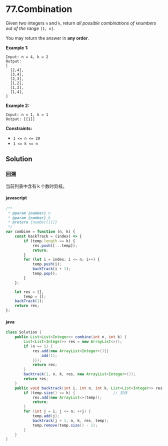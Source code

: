 # 77.Combination

Given two integers `n` and `k`, return _all possible combinations of_ `k`_numbers out of the range_ `[1, n]`.

You may return the answer in **any order**.

**Example 1:**

```text
Input: n = 4, k = 2
Output:
[
  [2,4],
  [3,4],
  [2,3],
  [1,2],
  [1,3],
  [1,4],
]
```

**Example 2:**

```text
Input: n = 1, k = 1
Output: [[1]]
```

**Constraints:**

-   `1 <= n <= 20`
-   `1 <= k <= n`

## Solution

### 回溯

当前列表中含有ｋ个数时剪枝。

#### javascript

```js
/**
 * @param {number} n
 * @param {number} k
 * @return {number[][]}
 */
var combine = function (n, k) {
    const backTrack = (index) => {
        if (temp.length == k) {
            res.push([...temp]);
            return;
        }
        for (let i = index; i <= n; i++) {
            temp.push(i);
            backTrack(i + 1);
            temp.pop();
        }
    };

    let res = [],
        temp = [];
    backTrack(1);
    return res;
};
```

#### java

```java
class Solution {
    public List<List<Integer>> combine(int n, int k) {
		List<List<Integer>> res = new ArrayList<>();
        if (n == 1) {
            res.add(new ArrayList<Integer>(){{
                add(1);
            }});
            return res;
        }
        backtrack(1, n, k, res, new ArrayList<Integer>());
        return res;
    }
    public void backtrack(int i, int n, int k, List<List<Integer>> res, ArrayList<Integer> temp) {
        if (temp.size() == k) {					// 剪枝
            res.add(new ArrayList<>(temp));
        	return;
        }
        for (int j = i; j <= n; ++j) {
            temp.add(j);
            backtrack(j + 1, n, k, res, temp);
            temp.remove(temp.size() - 1);
        }
    }
}
```
